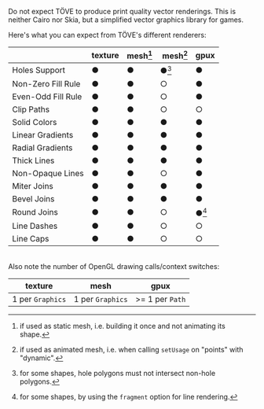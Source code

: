 Do not expect TÖVE to produce print quality vector renderings. This is neither Cairo nor Skia, but a simplified vector graphics library for games.

Here's what you can expect from TÖVE's different renderers:

|                     | texture            | mesh[^1]           | mesh[^2]               | gpux          |
|---------------------|--------------------|--------------------|------------------------|---------------|
| Holes Support       | &#x25CF; 		   | &#x25CF; 			| &#x25CF;[^4] 			 | &#x25CF;      |
| Non-Zero Fill Rule  | &#x25CF; 		   | &#x25CF; 			| &#x25CB;				 | &#x25CF;      |
| Even-Odd Fill Rule  | &#x25CF; 		   | &#x25CF; 			| &#x25CB;    		     | &#x25CF;      |
| Clip Paths          | &#x25CF;		   | &#x25CF; 			| &#x25CB;               | &#x25CB;      |
| Solid Colors        | &#x25CF;	       | &#x25CF; 			| &#x25CF;    			 | &#x25CF;      |
| Linear Gradients    | &#x25CF;           | &#x25CF; 			| &#x25CF;    			 | &#x25CF;      |
| Radial Gradients    | &#x25CF;           | &#x25CF; 			| &#x25CF;    			 | &#x25CF;      |
| Thick Lines         | &#x25CF;           | &#x25CF; 			| &#x25CF;    			 | &#x25CF;      |
| Non-Opaque Lines    | &#x25CF;           | &#x25CF; 			| &#x25CB;               | &#x25CF;      |
| Miter Joins         | &#x25CF;           | &#x25CF; 			| &#x25CF;    			 | &#x25CF;      |
| Bevel Joins         | &#x25CF;           | &#x25CF; 			| &#x25CF;    			 | &#x25CF;      | 
| Round Joins         | &#x25CF;           | &#x25CF; 			| &#x25CB;               | &#x25CF;[^3]  |
| Line Dashes         | &#x25CF;           | &#x25CF; 			| &#x25CB;               | &#x25CB;      |
| Line Caps           | &#x25CF;           | &#x25CF; 			| &#x25CB;               | &#x25CB;      |

<br/>
Also note the number of OpenGL drawing calls/context switches:

| texture            | mesh              | gpux            |
|--------------------|-------------------|-----------------|
| 1 per `Graphics`   | 1 per `Graphics`  | >= 1 per `Path` |

[^1]: if used as static mesh, i.e. building it once and not animating its shape.
[^2]: if used as animated mesh, i.e. when calling `setUsage` on "points" with "dynamic".
[^3]: for some shapes, by using the `fragment` option for line rendering.
[^4]: for some shapes, hole polygons must not intersect non-hole polygons.
